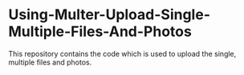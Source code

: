 # Using-Multer-Upload-Single-Multiple-Files-And-Photos
This repository contains the code which is used to upload the single, multiple files and  photos. 
